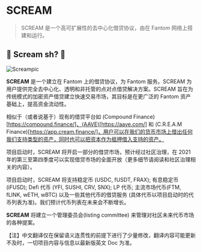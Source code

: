 # SCREAM
> SCREAM 是一个高可扩展性的去中心化借贷协议，由在 Fantom 网络上搭建和运行。

## 👻 Scream sh? 👻
![Screampic](https://gblobscdn.gitbook.com/assets%2F-Mb7XRNGb1d5vF4ZsaKq%2F-Mf9H_sI7L1cWPi0uGba%2F-Mf9IJBx6S3kqeEk7yAJ%2FIMAGE%202021-05-11%2008%3A54%3A56.jpg?alt=media&token=fa1e2c60-420f-42b9-9872-6c6d7de182ab)

**SCREAM** 是一个建立在 Fantom 上的借贷协议，为 Fantom 服务。SCREAM 为用户提供完全去中心化、透明和非托管的点对点借贷解决方案。SCREAM 旨在为传统模式的加密资产借贷建立快速交易市场，其目标是在更广泛的 Fantom 资产基础上，提高资金流动性。

相似于（或者说基于）现有的借贷平台如 (Compound Finance)[https://compound.finance/]、(AAVE)[https://aave.com/] 和 (C.R.E.A.M Finance)[https://app.cream.finance/]，用户可以在我们的货币市场上借出任何我们支持类型的资产，同时也可以把资本作为抵押借入支持的资产。

项目启动时，SCREAM 将开启一部分的借贷市场，预计经过社区治理，在 2021 年的第三至第四季度可以实现借贷市场的全面开放（更多细节请阅读和社区治理相关的内容）。

项目启动时，SCREAM 将支持稳定币 (USDC, fUSDT, FRAX); 有息稳定币 (iFUSD); Defi 代币 (YFI, SUSHI, CRV, SNX); LP 代币; 主流市场代币(FTM, fLINK, wETH, wBTC) 以及一些其他代币的借贷服务 (具体代币以项目启动时的代币列表为准)。我们预计代币列表在未来会不断增长。

**SCREAM** 将建立一个管理委员会(listing committee) 来管理对社区未来代币市场的各种提案。

【注】中文翻译仅在保留语义连贯性的前提下进行了少量修改，翻译内容可能更新不及时，一切项目内容与信息以最新版英文 Doc 为准。
